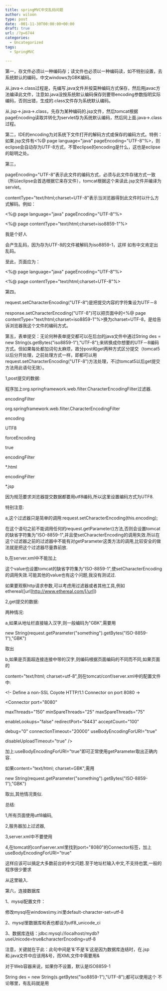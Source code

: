 ```yaml
---
title: springMVC中文乱码问题
author: wiloon
type: post
date: -001-11-30T00:00:00+00:00
draft: true
url: /?p=6744
categories:
  - Uncategorized
tags:
  - SpringMVC

---
```

第一，存文件必须以一种编码存；读文件也必须以一种编码读，如不特别设置，去系统默认的编码，中文windows为GBK编码。

从.java->.class过程是，先编写.java文件并按莫种编码方式保存，然后用javac方法编译此文件，注意如.java没按系统默认编码保存则要带encoding参数指明实际编码，否则出错，生成的.class文件存为系统默认编码。

从.jsp->.java->.class，先存为某种编码的.jsp文件，然后tomcat根据pageEncoding读取并转化为servlet存为系统默认编码，然后同上面.java->.class过程。

第二，IDE的encoding为对系统下文件打开的解码方式或保存的编码方式。特例：如果.jsp文件有<%@ page language="java" pageEncoding="UTF-8"%>，则eclipse会自动存为UTF-8方式，不管eclipse的encoding是什么，这也是eclipse的聪明之处。

第三，
  
pageEncoding="UTF-8"表示此文件的编码方式，必须与此文件存储方式一致（所以eclipse会首选根据它来存文件），tomcat根据这个来读此.jsp文件并编译为servlet。
  
contentType="text/html;charset=UTF-8"表示当浏览器得到此文件时以什么方式解码。例如：
  
<%@ page language="java" pageEncoding="UTF-8"%>
  
<%@ page contentType="text/html;charset=iso8859-1"%>
  
<html>
  
<head>
  
<title>test</title>
  
</head>
  
<body>
  
我是个好人
  
</body>
  
</html>
  
会产生乱码，因为存为UTF-8的文件被解码为iso8859-1，这样 如有中文肯定出乱码。

至此，页面应为：
  
<%@ page language="java" pageEncoding="UTF-8"%>
  
<%@ page contentType="text/html;charset=UTF-8"%>
  
<html>
  
<head>
  
<title>中文问题</title>
  
<meta http-equiv="Content-Type" content="text/html; charset=UTF-8">
  
</head>
  
</html>

第四，
  
request.setCharacterEncoding("UTF-8")是把提交内容的字符集设为UTF－8
  
response.setCharacterEncoding("UTF-8")可以把页面中的<%@ page contentType="text/html;charset=iso8859-1"%>换为charset=UTF-8，是给告诉浏览器我这个文件的编码方式。

第五，表单提交：无论何种表单提交都可以在后台的java文件中通过String des = new String(s.getBytes("iso8859-1"),"UTF-8");来转换成你想要的UTF－8编码方式。但如果每处都加词句太麻烦，故分post和get两种方式区分提交（tomcat5以后分开处理，之前处理方式一样，即都可以用request.setCharacterEncoding("UTF-8")方法处理，不过tomcat5以后get提交方法用此语句无效）。
  
1,post提交的数据:
  
程序加上org.springframework.web.filter.CharacterEncodingFilter过滤器.
  
<filter>
  
<filter-name>encodingFilter</filter-name>
  
<filter-class>org.springframework.web.filter.CharacterEncodingFilter</filter-class>
  
<init-param>
  
<param-name>encoding</param-name>
  
<param-value>UTF8</param-value>
  
</init-param>
  
<init-param>
  
<param-name>forceEncoding</param-name>
  
<param-value>true</param-value>
  
</init-param>
  
</filter>

<filter-mapping>
  
<filter-name>encodingFilter</filter-name>
  
<url-pattern>*.html</url-pattern>
  
</filter-mapping>
  
<filter-mapping>
  
<filter-name>encodingFilter</filter-name>
  
<url-pattern>*.jsp</url-pattern>
  
</filter-mapping>

因为规范要求浏览器提交数据都要用utf8编码,所以这里设置编码方式为UTF8.

特别注意:
  
a,这个过滤器只是简单的调用:request.setCharacterEncoding(this.encoding);
  
在这个语句之前不能调用任何的request.getParameter()方法,否则会设置tomcat的缺省字符集为"ISO-8859-1",并且使setCharacterEncoding的调用失效.所以在这个过滤器之前的过滤器中不能有对getParameter这类方法的调用,比较安全的做法就是把这个过滤器尽量靠前放.
  
b,在server.xml中不能加上<Valve className="org.apache.catalina.valves.RequestDumperValve"/>
  
这个value也设置tomcat的缺省字符集为"ISO-8859-1",使setCharacterEncoding的调用失效.可能其他的value也有这个问题,我没有测试过.
  
如果要观察http请求参数,可以考虑用过滤器或者其他工具,例如ethereal([url]http://www.ethereal.com/[/url])

2,get提交的数据:
  
两种情况:
  
a,如果从地址栏直接输入汉字,则一般编码为"GBK",需要用
  
new String(request.getParameter("something").getBytes("ISO-8859-1"),"GBK")
  
取出
  
b,如果是页面超连接连接中带的汉字,则编码根据页面编码的不同而不同,如果页面的
  
content="text/html; charset=utf-8",则在tomcat/conf/server.xml中的配置文件中:
  
<!- Define a non-SSL Coyote HTTP/1.1 Connector on port 8080 ->
  
<Connector port="8080"
  
maxThreads="150" minSpareThreads="25" maxSpareThreads="75"
  
enableLookups="false" redirectPort="8443" acceptCount="100"
  
debug="0" connectionTimeout="20000" useBodyEncodingForURI="true"
  
disableUploadTimeout="true" />

加上:useBodyEncodingForURI="true"即可正常使用getParameter取出正确内容.
  
如果content="text/html; charset=GBK",需用
  
new String(request.getParameter("something").getBytes("ISO-8859-1"),"GBK")
  
取出,其他情况类似.

总结:
  
1,所有页面使用utf8编码,
  
2,服务器加上过滤器,
  
3,server.xml中不要使用
  
<Valve className="org.apache.catalina.valves.RequestDumperValve"/>
  
4,在tomcat的conf\server.xml里找到port="8080"的Connector标签，加上useBodyEncodingForURI="true"
  
这样应该可以搞定大多数前台的中文问题.至于地址栏输入中文,不支持也罢,一般的程序很少要求
  
从这里输入.

第六，连接数据库

1、mysql配置文件：
  
修改mysql在windows\my.ini里default-character-set=utf-8

2、mysql里数据库和表也都设为utf8\_unicode\_ci

3、数据库连结：jdbc:mysql://localhost/mydb?useUnicode=true&characterEncoding=utf-8
  
注意，关键就在于此：此句中间是'&'不是'&'这是因为数据库连结时，在.jsp和.java文件中应该用&号，而XML文件中需要用&

对于Web容器来说，如果你不设置，默认是ISO8859-1
  
String des = new String(s.getBytes("iso8859-1"),"UTF-8");都可以使用这个 不论哪里，有乱码就是用